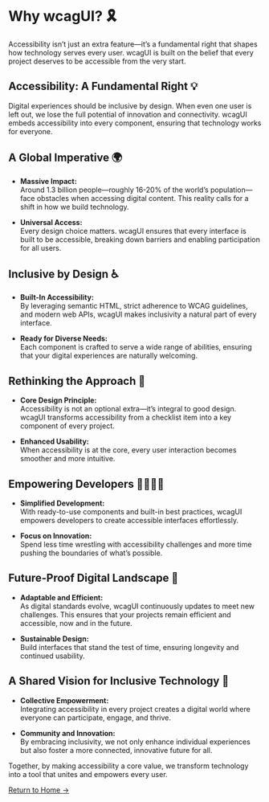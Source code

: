 # Why wcagUI? 🎗️

Accessibility isn’t just an extra feature—it’s a fundamental right that shapes how technology serves every user. wcagUI is built on the belief that every project deserves to be accessible from the very start.

## Accessibility: A Fundamental Right 💡

Digital experiences should be inclusive by design. When even one user is left out, we lose the full potential of innovation and connectivity. wcagUI embeds accessibility into every component, ensuring that technology works for everyone.

## A Global Imperative 🌍

- **Massive Impact:**  
  Around 1.3 billion people—roughly 16-20% of the world’s population—face obstacles when accessing digital content. This reality calls for a shift in how we build technology.

- **Universal Access:**  
  Every design choice matters. wcagUI ensures that every interface is built to be accessible, breaking down barriers and enabling participation for all users.

## Inclusive by Design ♿️

- **Built-In Accessibility:**  
  By leveraging semantic HTML, strict adherence to WCAG guidelines, and modern web APIs, wcagUI makes inclusivity a natural part of every interface.

- **Ready for Diverse Needs:**  
  Each component is crafted to serve a wide range of abilities, ensuring that your digital experiences are naturally welcoming.

## Rethinking the Approach 🔄

- **Core Design Principle:**  
  Accessibility is not an optional extra—it’s integral to good design. wcagUI transforms accessibility from a checklist item into a key component of every project.

- **Enhanced Usability:**  
  When accessibility is at the core, every user interaction becomes smoother and more intuitive.

## Empowering Developers 👩‍💻👨‍💻

- **Simplified Development:**  
  With ready-to-use components and built-in best practices, wcagUI empowers developers to create accessible interfaces effortlessly.

- **Focus on Innovation:**  
  Spend less time wrestling with accessibility challenges and more time pushing the boundaries of what’s possible.

## Future-Proof Digital Landscape 🚀

- **Adaptable and Efficient:**  
  As digital standards evolve, wcagUI continuously updates to meet new challenges. This ensures that your projects remain efficient and accessible, now and in the future.

- **Sustainable Design:**  
  Build interfaces that stand the test of time, ensuring longevity and continued usability.

## A Shared Vision for Inclusive Technology 🤝

- **Collective Empowerment:**  
  Integrating accessibility in every project creates a digital world where everyone can participate, engage, and thrive.

- **Community and Innovation:**  
  By embracing inclusivity, we not only enhance individual experiences but also foster a more connected, innovative future for all.

Together, by making accessibility a core value, we transform technology into a tool that unites and empowers every user.

[Return to Home →](./index.html)
